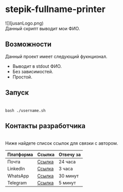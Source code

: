 
<h1>stepik-fullname-printer</h1>
![](jusanLogo.png)
<br>
Данный скрипт выводит мои ФИО.
<h2>Возможности</h2>

Данный проект имеет следующий фукнционал.
<ul>
  <li>Выводит в stdout ФИО.</li>
  <li>Без зависимостей.</li>
  <li>Простой.</li>
</ul> 
<h2>Запуск</h2>
<br>
<code>bash ./username.sh</code>

<h2>Контакты разработчика</h2>
<br>
Ниже найдете список ссылок для связки с автором. <br>

| Платформа | Ссылка                                                               | Отвечу за |
|-----------|----------------------------------------------------------------------|-----------|
| Почта     | [Ссылка](mailto:bakytzhanuly.alihan@gmail.com)                       | 24 часа   |
| LinkedIn  | [Ссылка](https://www.linkedin.com/in/alihan-bakytzhanuly-522889187/) | 3 часа    |
| WhatsApp  | [Ссылка](https://wa.me/+77713710765)                                 | 30 минут  |
| Telegram  | [Ссылка](https://t.me/AlihanBakytzhanuly)                            | 5 минут   |






